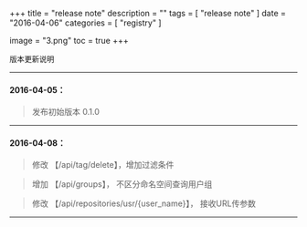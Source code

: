 +++
title = "release note"
description = ""
tags = [
    "release note"
]
date = "2016-04-06"
categories = [
    "registry"
]

image = "3.png"
toc = true
+++

<font size=2>版本更新说明</font>
***

#### 2016-04-05：

> 发布初始版本 0.1.0

***

#### 2016-04-08：

> 修改 【/api/tag/delete】，增加过滤条件

> 增加 【/api/groups】， 不区分命名空间查询用户组

> 修改 【/api/repositories/usr/{user_name}】， 接收URL传参数

***